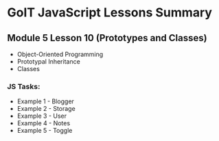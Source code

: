 # GoIT JavaScript Lessons Summary

## Module 5 Lesson 10 (Prototypes and Classes)

- Object-Oriented Programming
- Prototypal Inheritance
- Classes

### JS Tasks:

- Example 1 - Blogger
- Example 2 - Storagе
- Example 3 - User
- Example 4 - Notes
- Example 5 - Toggle
